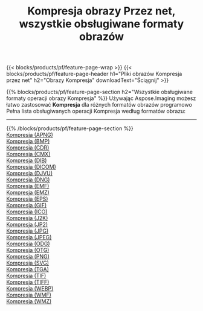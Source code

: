 ﻿---
title: Kompresja obrazy Przez net, wszystkie obsługiwane formaty obrazów 
weight: 3920
url: /pl/net/compress 
lang: pl
langdirlevel: 2
locales: zh-hans,ja,it,ru,de,es,fr,nl,id,lt,pl,pt,vi,tr,ko,zh-hant,ar,hi,th,sv,cs,uk,he
description: Używając Aspose.Imaging możesz łatwo Kompresja obrazy Via net
---

{{< blocks/products/pf/feature-page-wrap >}}
{{< blocks/products/pf/feature-page-header h1="Pliki obrazów Kompresja przez net" h2="Obrazy Kompresja" downloadText="Ściągnij" >}}


{{% blocks/products/pf/feature-page-section  h2="Wszystkie obsługiwane formaty operacji obrazy Kompresja" %}}
Używając Aspose.Imaging możesz łatwo zastosować **Kompresja** dla różnych formatów obrazów programowo
<br/>
Pełna lista obsługiwanych operacji Kompresja według formatów obrazu:
<hr/>
{{% /blocks/products/pf/feature-page-section %}}
<div class="container-fluid productfamilypage bg-gray">
    <div class="convertypes bg-gray agp-content section">
        <div class="container">
		<div class="row other-converters">
		    <div class='col-md-2 other-converter remove-lp remove-rp'><a href="/imaging/pl/net/compress/apng" >Kompresja (APNG)</a></div><div class='col-md-2 other-converter remove-lp remove-rp'><a href="/imaging/pl/net/compress/bmp" >Kompresja (BMP)</a></div><div class='col-md-2 other-converter remove-lp remove-rp'><a href="/imaging/pl/net/compress/cdr" >Kompresja (CDR)</a></div><div class='col-md-2 other-converter remove-lp remove-rp'><a href="/imaging/pl/net/compress/cmx" >Kompresja (CMX)</a></div><div class='col-md-2 other-converter remove-lp remove-rp'><a href="/imaging/pl/net/compress/dib" >Kompresja (DIB)</a></div><div class='col-md-2 other-converter remove-lp remove-rp'><a href="/imaging/pl/net/compress/dicom" >Kompresja (DICOM)</a></div><div class='col-md-2 other-converter remove-lp remove-rp'><a href="/imaging/pl/net/compress/djvu" >Kompresja (DJVU)</a></div><div class='col-md-2 other-converter remove-lp remove-rp'><a href="/imaging/pl/net/compress/dng" >Kompresja (DNG)</a></div><div class='col-md-2 other-converter remove-lp remove-rp'><a href="/imaging/pl/net/compress/emf" >Kompresja (EMF)</a></div><div class='col-md-2 other-converter remove-lp remove-rp'><a href="/imaging/pl/net/compress/emz" >Kompresja (EMZ)</a></div><div class='col-md-2 other-converter remove-lp remove-rp'><a href="/imaging/pl/net/compress/eps" >Kompresja (EPS)</a></div><div class='col-md-2 other-converter remove-lp remove-rp'><a href="/imaging/pl/net/compress/gif" >Kompresja (GIF)</a></div><div class='col-md-2 other-converter remove-lp remove-rp'><a href="/imaging/pl/net/compress/ico" >Kompresja (ICO)</a></div><div class='col-md-2 other-converter remove-lp remove-rp'><a href="/imaging/pl/net/compress/j2k" >Kompresja (J2K)</a></div><div class='col-md-2 other-converter remove-lp remove-rp'><a href="/imaging/pl/net/compress/jp2" >Kompresja (JP2)</a></div><div class='col-md-2 other-converter remove-lp remove-rp'><a href="/imaging/pl/net/compress/jpg" >Kompresja (JPG)</a></div><div class='col-md-2 other-converter remove-lp remove-rp'><a href="/imaging/pl/net/compress/jpeg" >Kompresja (JPEG)</a></div><div class='col-md-2 other-converter remove-lp remove-rp'><a href="/imaging/pl/net/compress/odg" >Kompresja (ODG)</a></div><div class='col-md-2 other-converter remove-lp remove-rp'><a href="/imaging/pl/net/compress/otg" >Kompresja (OTG)</a></div><div class='col-md-2 other-converter remove-lp remove-rp'><a href="/imaging/pl/net/compress/png" >Kompresja (PNG)</a></div><div class='col-md-2 other-converter remove-lp remove-rp'><a href="/imaging/pl/net/compress/svg" >Kompresja (SVG)</a></div><div class='col-md-2 other-converter remove-lp remove-rp'><a href="/imaging/pl/net/compress/tga" >Kompresja (TGA)</a></div><div class='col-md-2 other-converter remove-lp remove-rp'><a href="/imaging/pl/net/compress/tif" >Kompresja (TIF)</a></div><div class='col-md-2 other-converter remove-lp remove-rp'><a href="/imaging/pl/net/compress/tiff" >Kompresja (TIFF)</a></div><div class='col-md-2 other-converter remove-lp remove-rp'><a href="/imaging/pl/net/compress/webp" >Kompresja (WEBP)</a></div><div class='col-md-2 other-converter remove-lp remove-rp'><a href="/imaging/pl/net/compress/wmf" >Kompresja (WMF)</a></div><div class='col-md-2 other-converter remove-lp remove-rp'><a href="/imaging/pl/net/compress/wmz" >Kompresja (WMZ)</a></div>
                </div>
        </div>
    </div>
</div>
<br/>
